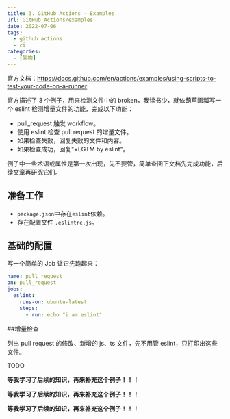 ```yaml
---
title: 3. GitHub Actions - Examples
url: GitHub_Actions/examples
date: 2022-07-06
tags:
  - github actions
  - ci
categories:
  - [架构]
---
```


官方文档：https://docs.github.com/en/actions/examples/using-scripts-to-test-your-code-on-a-runner

官方描述了 3 个例子，用来检测文件中的 broken，我读书少，就依葫芦画瓢写一个 eslint 检测增量文件的功能，完成以下功能：

- pull_request 触发 workflow。
- 使用 eslint 检查 pull request 的增量文件。
- 如果检查失败，回复失败的文件和内容。
- 如果检查成功，回复"+LGTM by eslint"。

例子中一些术语或属性是第一次出现，先不要管，简单查阅下文档先完成功能，后续文章再研究它们。

## 准备工作

- `package.json`中存在`eslint`依赖。
- 存在配置文件 `.eslintrc.js`。

## 基础的配置

写一个简单的 Job 让它先跑起来：

```yaml
name: pull_request
on: pull_request
jobs:
  eslint:
    runs-on: ubuntu-latest
    steps:
      - run: echo "i am eslint"
```

##增量检查

列出 pull request 的修改、新增的 js、ts 文件，先不用管 eslint，只打印出这些文件。

TODO

**等我学习了后续的知识，再来补充这个例子！！！**

**等我学习了后续的知识，再来补充这个例子！！！**

**等我学习了后续的知识，再来补充这个例子！！！**
